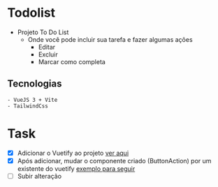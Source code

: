 # Todolist
- Projeto To Do List 
    - Onde você pode incluir sua tarefa e fazer algumas ações
        - Editar
        - Excluir
        - Marcar como completa

## Tecnologias 
    - VueJS 3 + Vite 
    - TailwindCss

# Task
- [x] Adicionar o Vuetify ao projeto [ver aqui](https://v15.vuetifyjs.com/pt-BR/getting-started/quick-start/)
- [x] Após adicionar, mudar o componente criado (ButtonAction) por um existente do vuetify [exemplo para seguir](https://vuetifyjs.com/en/components/menus/)
- [ ] Subir alteração 
